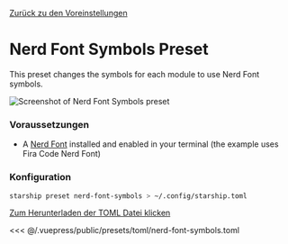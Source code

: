 [Zurück zu den Voreinstellungen](./README.md#nerd-font-symbols)

# Nerd Font Symbols Preset

This preset changes the symbols for each module to use Nerd Font symbols.

![Screenshot of Nerd Font Symbols preset](/presets/img/nerd-font-symbols.png)

### Voraussetzungen

- A [Nerd Font](https://www.nerdfonts.com/) installed and enabled in your terminal (the example uses Fira Code Nerd Font)

### Konfiguration

```sh
starship preset nerd-font-symbols > ~/.config/starship.toml
```

[Zum Herunterladen der TOML Datei klicken](/presets/toml/nerd-font-symbols.toml)

<<< @/.vuepress/public/presets/toml/nerd-font-symbols.toml
